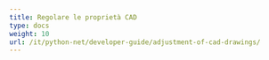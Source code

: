 ```yaml
---
title: Regolare le proprietà CAD
type: docs
weight: 10
url: /it/python-net/developer-guide/adjustment-of-cad-drawings/
---
```

